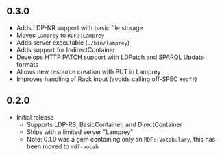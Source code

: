 
0.3.0
------
 - Adds LDP-NR support with basic file storage
 - Moves `Lamprey` to `RDF::Lamprey`
 - Adds server executable (`./bin/lamprey`)
 - Adds support for IndirectContainer
 - Develops HTTP PATCH support with LDPatch and SPARQL Update formats
 - Allows new resource creation with PUT in Lamprey
 - Improves handling of Rack input (avoids calling off-SPEC `#eof?`)
 
0.2.0 
------
 - Initial release
   - Supports LDP-RS, BasicContainer, and DirectContainer
   - Ships with a limited server "Lamprey"
   - Note: 0.1.0 was a gem containing only an `RDF::Vocabulary`, this
     has been moved to `rdf-vocab`

